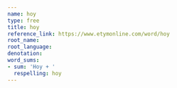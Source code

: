 ```yaml
---
name: hoy
type: free
title: hoy
reference_link: https://www.etymonline.com/word/hoy
root_name: 
root_language: 
denotation: 
word_sums:
- sum: 'Hoy + '
  respelling: hoy
---
```

